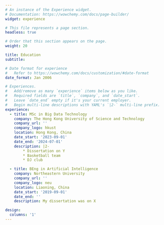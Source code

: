 ```yaml
---
# An instance of the Experience widget.
# Documentation: https://wowchemy.com/docs/page-builder/
widget: experience

# This file represents a page section.
headless: true

# Order that this section appears on the page.
weight: 20

title: Education
subtitle:

# Date format for experience
#   Refer to https://wowchemy.com/docs/customization/#date-format
date_format: Jan 2006

# Experiences.
#   Add/remove as many `experience` items below as you like.
#   Required fields are `title`, `company`, and `date_start`.
#   Leave `date_end` empty if it's your current employer.
#   Begin multi-line descriptions with YAML's `|2-` multi-line prefix.
experience:
  - title: MSc in Big Data Technology
    company: The Hong Kong University of Science and Technology
    company_url: ''
    company_logo: hkust
    location: Hong Kong, China
    date_start: '2023-09-01'
    date_end: '2024-07-01'
    description: |2-
        * Dissertation on Y
        * Basketball team
        * DJ club

  - title: BEng in Artificial Intelligence
    company: Northeastern University
    company_url: ''
    company_logo: neu
    location: Liaoning, China
    date_start: '2019-09-01'
    date_end: ''
    description: My dissertation was on X

design:
  columns: '1'
---
```

